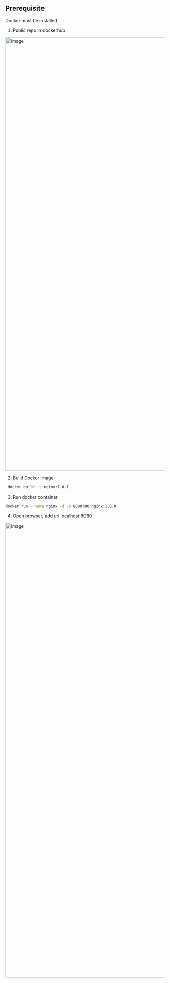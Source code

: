 ## Prerequisite
Docker must be installed


1) Public repo in dockerhub
 <img width="1368" alt="image" src="https://user-images.githubusercontent.com/31353777/183261164-18fcedd8-9ee5-4ea9-95a1-40c10c16d848.png">


2) Build Docker image
```bash
 docker build -t nginx:1.0.1 .
```

3) Run docker container
```bash
docker run --name nginx -d -p 8080:80 nginx:1.0.0
```

4) Open browser, add url localhost:8080
<img width="1436" alt="image" src="https://user-images.githubusercontent.com/31353777/183261240-3a17345e-57d1-4482-849f-bd2f1d3f737f.png">



